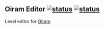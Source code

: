 ## Oiram Editor [![status](https://travis-ci.com/mateoconlechuga/oiram-editor.svg?branch=master)](https://travis-ci.com/mateoconlechuga/oiram-editor) [![status](https://ci.appveyor.com/api/projects/status/df5xyabod05n4tep?svg=true)](https://ci.appveyor.com/project/MattWaltz/oiram-editor)


Level editor for [Oiram](https://github.com/MattWaltz/oiram)

